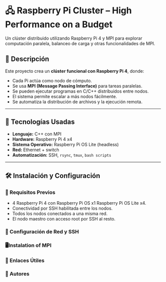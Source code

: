 # 🖧 Raspberry Pi Cluster – High Performance on a Budget

Un clúster distribuido utilizando Raspberry Pi 4 y MPI para explorar computación paralela, balanceo de carga y otras funcionalidades de MPI.

## 📝 Descripción

Este proyecto crea un **clúster funcional con Raspberry Pi 4**, donde:

- Cada Pi actúa como nodo de cómputo.
- Se usa **MPI (Message Passing Interface)** para tareas paralelas.
- Se pueden ejecutar programas en C/C++ distribuidos entre nodos.
- El sistema permite escalar a más nodos fácilmente.
- Se automatiza la distribución de archivos y la ejecución remota.

---

## 🚀 Tecnologías Usadas

- **Lenguaje:** C++ con MPI
- **Hardware:** Raspberry Pi 4 x4  
- **Sistema Operativo:** Raspberry Pi OS Lite (headless)  
- **Red:** Ethernet + switch  
- **Automatización:** SSH, `rsync`, `tmux`, `bash scripts`  


---

## 🛠️ Instalación y Configuración

### 🔧 Requisitos Previos

- 4 Raspberry Pi 4 con Raspberry Pi OS x1 Raspberry Pi OS Lite x4.
- Conectividad por SSH habilitada entre los nodos.
- Todos los nodos conectados a una misma red.
- El nodo maestro con acceso root por SSH al resto.

### 🧰 Configuración de Red y SSH

### 🖥️Instalation of MPI

### 🔗 Enlaces Útiles

### 👥 Autores
